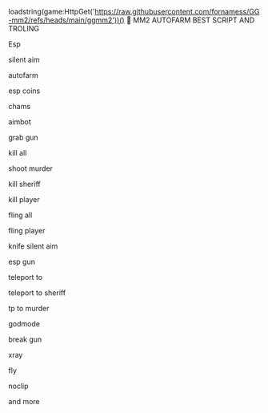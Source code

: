 loadstring(game:HttpGet('https://raw.githubusercontent.com/fornamess/GG-mm2/refs/heads/main/ggmm2'))()
💎
MM2 AUTOFARM BEST SCRIPT AND TROLING



Esp

silent aim

autofarm

esp coins

chams

aimbot

grab gun

kill all

shoot murder

kill sheriff

kill player

fling all

fling player

knife silent aim

esp gun

teleport to

teleport to sheriff

tp to murder

godmode

break gun

xray

fly

noclip

and more
